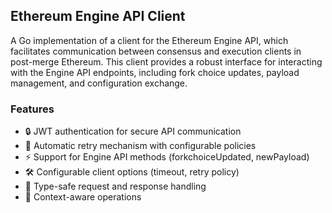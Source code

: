 ## Ethereum Engine API Client
A Go implementation of a client for the Ethereum Engine API, which facilitates communication between consensus and execution clients in post-merge Ethereum. This client provides a robust interface for interacting with the Engine API endpoints, including fork choice updates, payload management, and configuration exchange.

### Features

- 🔒 JWT authentication for secure API communication
- 🔄 Automatic retry mechanism with configurable policies
- ⚡ Support for Engine API methods (forkchoiceUpdated, newPayload)
- 🛠️ Configurable client options (timeout, retry policy)
- 📝 Type-safe request and response handling
- 🎯 Context-aware operations
